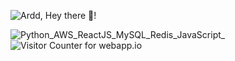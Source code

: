 
![Ardd, Hey there 👋!](https://pimp-my-readme.webapp.io/pimp-my-readme/wavy-banner?subtitle=Hey%20there%21&title=Ardd)

![Python_AWS_ReactJS_MySQL_Redis_JavaScript_](https://pimp-my-readme.webapp.io/pimp-my-readme/technology?technology=Python_AWS_ReactJS_MySQL_Redis_JavaScript_)
![Visitor Counter for webapp.io](https://pimp-my-readme.webapp.io/pimp-my-readme/visitor-counter?page=webapp.io)
